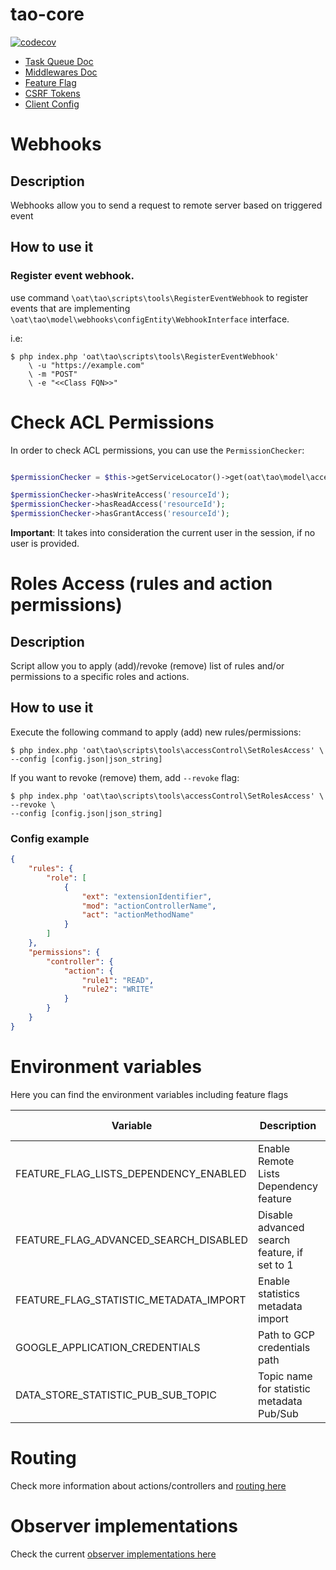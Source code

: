 tao-core
========

[![codecov](https://codecov.io/gh/oat-sa/tao-core/branch/master/graph/badge.svg?token=uPVdj0JrEn)](https://codecov.io/gh/oat-sa/tao-core)

- [Task Queue Doc](models/classes/taskQueue/README.md)
- [Middlewares Doc](models/classes/Middleware/README.md)
- [Feature Flag](models/classes/featureFlag/README.md)
- [CSRF Tokens](models/classes/security/xsrf/README.md)
- [Client Config](models/classes/clientConfig/README.md)

# Webhooks

## Description

Webhooks allow you to send a request to remote server based on triggered event

## How to use it

### Register event webhook.

use command `\oat\tao\scripts\tools\RegisterEventWebhook` to register events that are implementing `\oat\tao\model\webhooks\configEntity\WebhookInterface` interface.

i.e:
```
$ php index.php 'oat\tao\scripts\tools\RegisterEventWebhook' 
    \ -u "https://example.com"
    \ -m "POST"
    \ -e "<<Class FQN>>"
``` 

# Check ACL Permissions

In order to check ACL permissions, you can use the `PermissionChecker`:

```php

$permissionChecker = $this->getServiceLocator()->get(oat\tao\model\accessControl\PermissionChecker::class);

$permissionChecker->hasWriteAccess('resourceId');
$permissionChecker->hasReadAccess('resourceId');
$permissionChecker->hasGrantAccess('resourceId');
```

**Important**: It takes into consideration the current user in the session, if no user is provided.

# Roles Access (rules and action permissions)
## Description
Script allow you to apply (add)/revoke (remove) list of rules and/or permissions to a specific roles and actions.

## How to use it
Execute the following command to apply (add) new rules/permissions:
```
$ php index.php 'oat\tao\scripts\tools\accessControl\SetRolesAccess' \
--config [config.json|json_string]
```
If you want to revoke (remove) them, add `--revoke` flag:
```
$ php index.php 'oat\tao\scripts\tools\accessControl\SetRolesAccess' \
--revoke \
--config [config.json|json_string]
```

### Config example
```json
{
    "rules": {
        "role": [
            {
                "ext": "extensionIdentifier",
                "mod": "actionControllerName",
                "act": "actionMethodName"
            }
        ]
    },
    "permissions": {
        "controller": {
            "action": {
                "rule1": "READ",
                "rule2": "WRITE"
            }
        }
    }
}
```

# Environment variables

Here you can find the environment variables including feature flags

| Variable                               | Description                                  | Default value |
|----------------------------------------|----------------------------------------------|---------------|
| FEATURE_FLAG_LISTS_DEPENDENCY_ENABLED  | Enable Remote Lists Dependency feature       | -             |
| FEATURE_FLAG_ADVANCED_SEARCH_DISABLED  | Disable advanced search feature, if set to 1 | -             |
| FEATURE_FLAG_STATISTIC_METADATA_IMPORT | Enable statistics metadata import            | -             |
| GOOGLE_APPLICATION_CREDENTIALS         | Path to GCP credentials path                 | -             |
| DATA_STORE_STATISTIC_PUB_SUB_TOPIC     | Topic name for statistic metadata Pub/Sub    | -             |

# Routing

Check more information about actions/controllers and [routing here](./models/classes/routing/README.md)

# Observer implementations

Check the current [observer implementations here](./models/classes/Observer/README.md)
